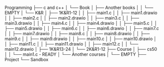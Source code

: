  Programming
├── c and c++
│ └── Book
│ ├── Another books
│ │ └── EMPTY
│ └── K&R
│ ├── 1K&R1-12
│ │ ├── main1.c
│ │ ├── main1.drawio
│ │ ├── main2.c
│ │ ├── main2.drawio
│ │ ├── main3.c
│ │ ├── main3.drawio
│ │ ├── main4.c
│ │ ├── main4.drawio
│ │ ├── main5.c
│ │ ├── main5.drawio
│ │ ├── main6.c
│ │ ├── main6.drawio
│ │ ├── main7.c
│ │ ├── main7.drawio
│ │ ├── main8.c
│ │ ├── main8.drawio
│ │ ├── main9.c
│ │ ├── main9.drawio
│ │ ├── main10.c
│ │ ├── main10.drawio
│ │ ├── main11.c
│ │ ├── main11.drawio
│ │ ├── main12.c
│ │ └── main12.drawio
│ ├── 1K&R13-24
│ └── 2K&R1-12
├── Course
│ ├── cs50
│ │ └── main1.c - READY
│ └── Another courses
│ └── EMPTY
├── Project
└── Sandbox
     
